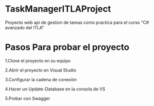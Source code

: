 # TaskManagerITLAProject
Proyecto web api de gestion de tareas como practica para el curso "C# avanzado del ITLA"

# Pasos Para probar el proyecto
   1.Clone el proyecto en su equipo
   
   2.Abrir el proyecto en Visual Studio
   
   3.Configurar la cadena de conexión 

   4.Hacer un Update-Database en la consola de VS

   5.Probar con Swagger
